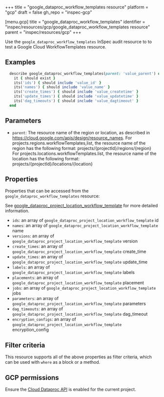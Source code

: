 +++
title = "google_dataproc_workflow_templates resource"
platform = "gcp"
draft = false
gh_repo = "inspec-gcp"

[menu.gcp]
title = "google_dataproc_workflow_templates"
identifier = "inspec/resources/gcp/google_dataproc_workflow_templates resource"
parent = "inspec/resources/gcp"
+++

Use the `google_dataproc_workflow_templates` InSpec audit resource to to test a Google Cloud WorkflowTemplates resource.

## Examples

```ruby
  describe google_dataproc_workflow_templates(parent: 'value_parent') do
    it { should exist }
    its('ids') { should include 'value_id' }
    its('names') { should include 'value_name' }
    its('create_times') { should include 'value_createtime' }
    its('update_times') { should include 'value_updatetime' }
    its('dag_timeouts') { should include 'value_dagtimeout' }
  end
```
## Parameters
  * `parent`: The resource name of the region or location, as described in https://cloud.google.com/apis/design/resource_names.
  For projects.regions.workflowTemplates,list, the resource name of the region has the following format: projects/{projectId}/regions/{region}
  For projects.locations.workflowTemplates.list, the resource name of the location has the following format: projects/{projectId}/locations/{location}

## Properties

Properties that can be accessed from the `google_dataproc_workflow_templates` resource:

See [google_dataproc_project_location_workflow_template](google_dataproc_project_location_workflow_template) for more detailed information.

  * `ids`: an array of `google_dataproc_project_location_workflow_template` id
  * `names`: an array of `google_dataproc_project_location_workflow_template` name
  * `versions`: an array of `google_dataproc_project_location_workflow_template` version
  * `create_times`: an array of `google_dataproc_project_location_workflow_template` create_time
  * `update_times`: an array of `google_dataproc_project_location_workflow_template` update_time
  * `labels`: an array of `google_dataproc_project_location_workflow_template` labels
  * `placements`: an array of `google_dataproc_project_location_workflow_template` placement
  * `jobs`: an array of `google_dataproc_project_location_workflow_template` jobs
  * `parameters`: an array of `google_dataproc_project_location_workflow_template` parameters
  * `dag_timeouts`: an array of `google_dataproc_project_location_workflow_template` dag_timeout
  * `encryption_configs`: an array of `google_dataproc_project_location_workflow_template` encryption_config

## Filter criteria

This resource supports all of the above properties as filter criteria, which can be used
with `where` as a block or a method.

## GCP permissions

Ensure the [Cloud Dataproc API](https://console.cloud.google.com/apis/library/dataproc.googleapis.com) is enabled for the current project.
